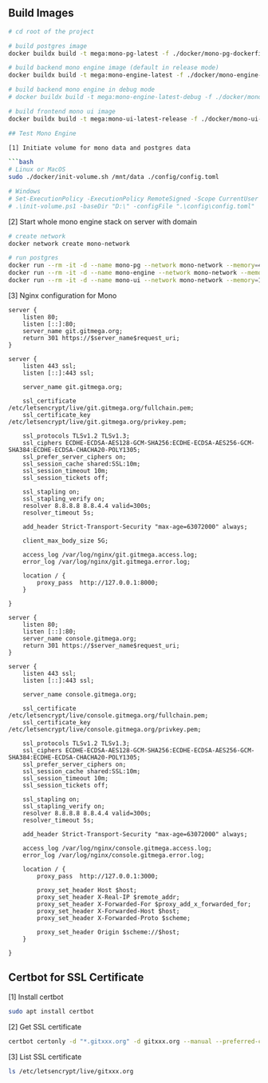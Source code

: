 ## Build Images

```bash
# cd root of the project

# build postgres image
docker buildx build -t mega:mono-pg-latest -f ./docker/mono-pg-dockerfile .

# build backend mono engine image (default in release mode)
docker buildx build -t mega:mono-engine-latest -f ./docker/mono-engine-dockerfile .

# build backend mono engine in debug mode
# docker buildx build -t mega:mono-engine-latest-debug -f ./docker/mono-engine-dockerfile --build-arg BUILD_TYPE=debug .

# build frontend mono ui image
docker buildx build -t mega:mono-ui-latest-release -f ./docker/mono-ui-dockerfile .

## Test Mono Engine

[1] Initiate volume for mono data and postgres data

```bash
# Linux or MacOS
sudo ./docker/init-volume.sh /mnt/data ./config/config.toml

# Windows
# Set-ExecutionPolicy -ExecutionPolicy RemoteSigned -Scope CurrentUser
# .\init-volume.ps1 -baseDir "D:\" -configFile ".\config\config.toml"
```

[2] Start whole mono engine stack on server with domain

```bash
# create network
docker network create mono-network

# run postgres
docker run --rm -it -d --name mono-pg --network mono-network --memory=4g -v /mnt/data/mono/pg-data:/var/lib/postgresql/data -p 5432:5432 mega:mono-pg-latest-release
docker run --rm -it -d --name mono-engine --network mono-network --memory=8g -v /mnt/data/mono/mono-data:/opt/mega -p 8000:8000 -p 22:9000 mega:mono-engine-latest-release
docker run --rm -it -d --name mono-ui --network mono-network --memory=1g -e MEGA_INTERNAL_HOST=http://mono-engine:8000 -e MEGA_HOST=https://git.gitmega.net -p 3000:3000 mega:mono-ui-latest-release
```

[3] Nginx configuration for Mono

```Nginx
server {
    listen 80;
    listen [::]:80;
    server_name git.gitmega.org;
    return 301 https://$server_name$request_uri;
}

server {
    listen 443 ssl;
    listen [::]:443 ssl;

    server_name git.gitmega.org;

    ssl_certificate /etc/letsencrypt/live/git.gitmega.org/fullchain.pem;
    ssl_certificate_key /etc/letsencrypt/live/git.gitmega.org/privkey.pem;

    ssl_protocols TLSv1.2 TLSv1.3;
    ssl_ciphers ECDHE-ECDSA-AES128-GCM-SHA256:ECDHE-ECDSA-AES256-GCM-SHA384:ECDHE-ECDSA-CHACHA20-POLY1305;
    ssl_prefer_server_ciphers on;
    ssl_session_cache shared:SSL:10m;
    ssl_session_timeout 10m;
    ssl_session_tickets off;

    ssl_stapling on;
    ssl_stapling_verify on;
    resolver 8.8.8.8 8.8.4.4 valid=300s;
    resolver_timeout 5s;

    add_header Strict-Transport-Security "max-age=63072000" always;

    client_max_body_size 5G;

    access_log /var/log/nginx/git.gitmega.access.log;
    error_log /var/log/nginx/git.gitmega.error.log;

    location / {
        proxy_pass  http://127.0.0.1:8000;
    }

}

server {
    listen 80;
    listen [::]:80;
    server_name console.gitmega.org;
    return 301 https://$server_name$request_uri;
}

server {
    listen 443 ssl;
    listen [::]:443 ssl;

    server_name console.gitmega.org;

    ssl_certificate /etc/letsencrypt/live/console.gitmega.org/fullchain.pem;
    ssl_certificate_key /etc/letsencrypt/live/console.gitmega.org/privkey.pem;

    ssl_protocols TLSv1.2 TLSv1.3;
    ssl_ciphers ECDHE-ECDSA-AES128-GCM-SHA256:ECDHE-ECDSA-AES256-GCM-SHA384:ECDHE-ECDSA-CHACHA20-POLY1305;
    ssl_prefer_server_ciphers on;
    ssl_session_cache shared:SSL:10m;
    ssl_session_timeout 10m;
    ssl_session_tickets off;

    ssl_stapling on;
    ssl_stapling_verify on;
    resolver 8.8.8.8 8.8.4.4 valid=300s;
    resolver_timeout 5s;

    add_header Strict-Transport-Security "max-age=63072000" always;

    access_log /var/log/nginx/console.gitmega.access.log;
    error_log /var/log/nginx/console.gitmega.error.log;

    location / {
        proxy_pass  http://127.0.0.1:3000;

        proxy_set_header Host $host;
        proxy_set_header X-Real-IP $remote_addr;
        proxy_set_header X-Forwarded-For $proxy_add_x_forwarded_for;
        proxy_set_header X-Forwarded-Host $host;
        proxy_set_header X-Forwarded-Proto $scheme;

        proxy_set_header Origin $scheme://$host;
    }

}

```

## Certbot for SSL Certificate

[1] Install certbot

```bash
sudo apt install certbot
```

[2] Get SSL certificate

```bash
certbot certonly -d "*.gitxxx.org" -d gitxxx.org --manual --preferred-challenges dns-01 --server https://acme-v02.api.letsencrypt.org/directory
```

[3] List SSL certificate

```bash
ls /etc/letsencrypt/live/gitxxx.org
```